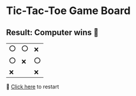 # Tic-Tac-Toe Game Board
## Result: Computer wins 🤖
|   |   |   |
|---|---|---|
|⭕ |⭕ |❌ |
|⭕ |❌ |⭕ |
|❌ |  |❌ |

🔄 [Click here](EEEEEEEEE.md) to restart